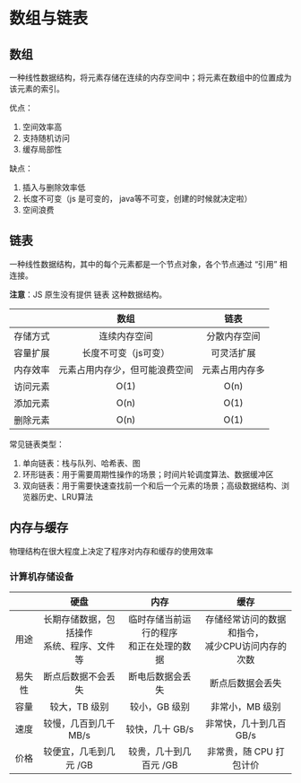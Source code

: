 # 数组与链表



## 数组

一种线性数据结构，将元素存储在连续的内存空间中；将元素在数组中的位置成为该元素的索引。

优点：

1. 空间效率高
2. 支持随机访问
3. 缓存局部性

缺点：

1. 插入与删除效率低
2. 长度不可变（js 是可变的， java等不可变，创建的时候就决定啦）
3. 空间浪费



## 链表

一种线性数据结构，其中的每个元素都是一个节点对象，各个节点通过 “引用” 相连接。

**注意**：JS 原生没有提供 链表 这种数据结构。

|          |              数组              |      链表      |
| :------: | :----------------------------: | :------------: |
| 存储方式 |          连续内存空间          |  分散内存空间  |
| 容量扩展 |      长度不可变（js可变）      |   可灵活扩展   |
| 内存效率 | 元素占用内存少，但可能浪费空间 | 元素占用内存多 |
| 访问元素 |              O(1)              |      O(n)      |
| 添加元素 |              O(n)              |      O(1)      |
| 删除元素 |              O(n)              |      O(1)      |

常见链表类型：

1. 单向链表：栈与队列、哈希表、图
2. 环形链表：用于需要周期性操作的场景；时间片轮调度算法、数据缓冲区
3. 双向链表：用于需要快速查找前一个和后一个元素的场景；高级数据结构、浏览器历史、LRU算法



## 内存与缓存

物理结构在很大程度上决定了程序对内存和缓存的使用效率

### 计算机存储设备

|        |                     硬盘                      |                     内存                     |                         缓存                          |
| :----: | :-------------------------------------------: | :------------------------------------------: | :---------------------------------------------------: |
|  用途  | 长期存储数据，包括操作<br/>系统、程序、文件等 | 临时存储当前运行的程序<br />和正在处理的数据 | 存储经常访问的数据和指令，<br />减少CPU访问内存的次数 |
| 易失性 |              断点后数据不会丢失               |               断电后数据会丢失               |                   断点后数据会丢失                    |
|  容量  |                 较大，TB 级别                 |                较小，GB 级别                 |                    非常小，MB 级别                    |
|  速度  |             较慢，几百到几千 MB/s             |               较快，几十 GB/s                |                非常快，几十到几百 GB/s                |
|  价格  |            较便宜，几毛到几元 /GB             |            较贵，几十到几百元 /GB            |                非常贵，随 CPU 打包计价                |